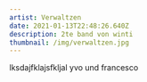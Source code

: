 ```yaml
---
artist: Verwaltzen
date: 2021-01-13T22:48:26.640Z
description: 2te band von winti
thumbnail: /img/verwaltzen.jpg
---
```

lksdajfklajsfkljal yvo und francesco
